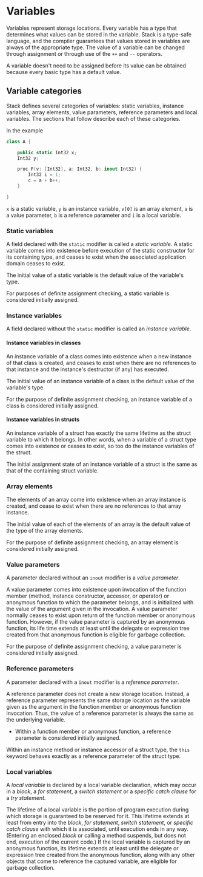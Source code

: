 
# Variables

Variables represent storage locations. Every variable has a
type that determines what values can be stored in the variable.
Stack is a type-safe language, and the compiler guarantees that
values stored in variables are always of the appropriate type.
The value of a variable can be changed through assignment or
through use of the `++` and `--` operators.

A variable doesn't need to be assigned before its value can
be obtained because every basic type has a default value.

## Variable categories

Stack defines several categories of variables: static
variables, instance variables, array elements, value
parameters, reference parameters and local variables.
The sections that follow describe each of these categories.

In the example

```swift
class A {

    public static Int32 x;
    Int32 y;

    proc F(v: [Int32], a: Int32, b: inout Int32) {
        Int32 i = 1;
        c = a + b++;
    }

}
```

`x` is a static variable, `y` is an instance variable,
`v[0]` is an array element, `a` is a value parameter,
`b` is a reference parameter and `i` is a local variable.

### Static variables

A field declared with the `static` modifier is called a
*static variable*. A static variable comes into existence
before execution of the static constructor for its containing
type, and ceases to exist when the associated application
domain ceases to exist.

The initial value of a static variable is the default value
of the variable's type.

For purposes of definite assignment checking, a static variable
is considered initially assigned.

### Instance variables

A field declared without the `static` modifier is called an *instance variable*.

#### Instance variables in classes

An instance variable of a class comes into existence when a new
instance of that class is created, and ceases to exist when there
are no references to that instance and the instance's destructor
(if any) has executed.

The initial value of an instance variable of a class is the default
value of the variable's type.

For the purpose of definite assignment checking, an instance
variable of a class is considered initially assigned.

#### Instance variables in structs

An instance variable of a struct has exactly the same lifetime as the
struct variable to which it belongs. In other words, when a variable
of a struct type comes into existence or ceases to exist, so too do
the instance variables of the struct.

The initial assignment state of an instance variable of a struct is the
same as that of the containing struct variable.

### Array elements

The elements of an array come into existence when an array instance is
created, and cease to exist when there are no references to that array instance.

The initial value of each of the elements of an array is the
default value of the type of the array elements.

For the purpose of definite assignment checking, an array element
is considered initially assigned.

### Value parameters

A parameter declared without an `inout` modifier is a *value parameter*.

A value parameter comes into existence upon invocation of the function
member (method, instance constructor, accessor, or operator) or
anonymous function to which the parameter belongs, and is initialized
with the value of the argument given in the invocation. A value parameter
normally ceases to exist upon return of the function member or anonymous
function. However, if the value parameter is captured by an anonymous
function, its life time extends at least until the delegate or expression
tree created from that anonymous function is eligible for garbage collection.

For the purpose of definite assignment checking, a value parameter is
considered initially assigned.

### Reference parameters

A parameter declared with a `inout` modifier is a *reference parameter*.

A reference parameter does not create a new storage location.
Instead, a reference parameter represents the same storage location
as the variable given as the argument in the function member or
anonymous function invocation. Thus, the value of a reference parameter
is always the same as the underlying variable.

*  Within a function member or anonymous function, a reference parameter
is considered initially assigned.

Within an instance method or instance accessor of a struct type, the `this`
keyword behaves exactly as a reference parameter of the struct type.

### Local variables

A *local variable* is declared by a local variable declaration,
which may occur in a *block*, a *for statement*, a
*switch statement* or a *specific catch clause* for a *try statement*.

The lifetime of a local variable is the portion of program
execution during which storage is guaranteed to be reserved
for it. This lifetime extends at least from entry into the
*block*, *for statement*, *switch statement*, or *specific catch clause*
with which it is associated, until execution ends in any way.
(Entering an enclosed *block* or calling a method suspends,
but does not end, execution of the current code.)
If the local variable is captured by an anonymous function,
its lifetime extends at least until the delegate or expression
tree created from the anonymous function, along with any other
objects that come to reference the captured variable, are
eligible for garbage collection.
